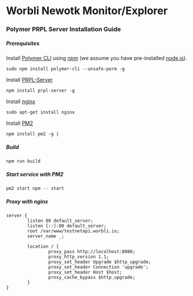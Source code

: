 # Worbli Newotk Monitor/Explorer

### Polymer PRPL Server Installation Guide


##### Prerequisites

Install [Polymer CLI](https://github.com/Polymer/polymer-cli) using
[npm](https://www.npmjs.com) (we assume you have pre-installed [node.js](https://nodejs.org)).

    sudo npm install polymer-cli --unsafe-perm -g

Install [PRPL-Server](https://www.npmjs.com/package/prpl-server)

    npm install prpl-server -g

Install [nginx](https://www.nginx.com/)

    sudo apt-get install nginx

Install [PM2](http://pm2.keymetrics.io/)

    npm install pm2 -g |


##### Build

    npm run build

##### Start service with PM2

    pm2 start npm -- start

##### Proxy with nginx

```
server {
        listen 80 default_server;
        listen [::]:80 default_server;
        root /var/www/testnetapi.worbli.io;
        server_name _;

        location / {
                proxy_pass http://localhost:8080;
                proxy_http_version 1.1;
                proxy_set_header Upgrade $http_upgrade;
                proxy_set_header Connection 'upgrade';
                proxy_set_header Host $host;
                proxy_cache_bypass $http_upgrade;
        }
}
```


